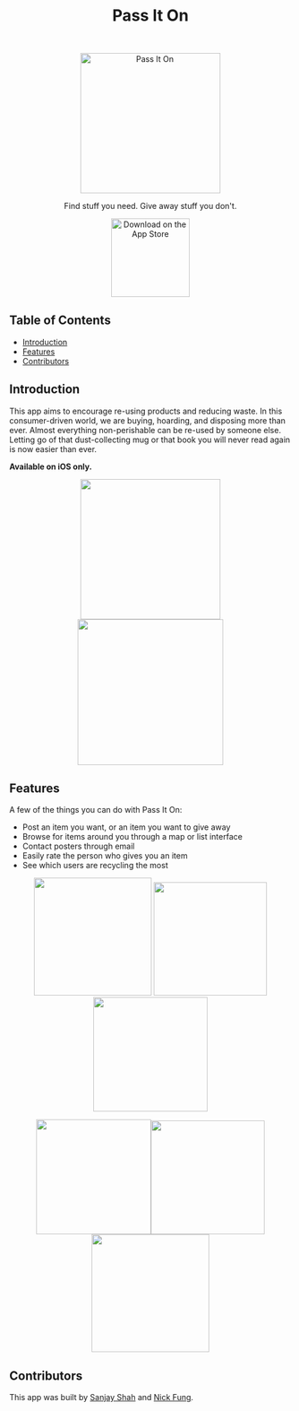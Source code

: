 <h1 align="center"> Pass It On </h1> <br>
<p align="center">
    <img alt="Pass It On" title="Pass It On" src="https://is2-ssl.mzstatic.com/image/thumb/Purple128/v4/87/d1/d0/87d1d06d-9adc-b50c-9554-9a554879fd10/AppIcon-1x_U007emarketing-0-0-GLES2_U002c0-512MB-sRGB-0-0-0-85-220-0-0-0-6.png/246x0w.jpg" width="250">
</p>

<p align="center">
  Find stuff you need. Give away stuff you don't.
</p>

<p align="center">
  <a href="https://itunes.apple.com/us/app/pass-it-on/id1355097085?mt=8&ign-mpt=uo%3D2">
    <img alt="Download on the App Store" title="App Store" src="http://i.imgur.com/0n2zqHD.png" width="140">
  </a>
</p>


## Table of Contents

- [Introduction](#introduction)
- [Features](#features)
- [Contributors](#contributors)

<!-- END doctoc generated TOC please keep comment here to allow auto update -->

## Introduction

This app aims to encourage re-using products and reducing waste. In this consumer-driven world, we are buying, hoarding, and disposing more than ever. Almost everything non-perishable can be re-used by someone else. Letting go of that dust-collecting mug or that book you will never read again is now easier than ever.

**Available on iOS only.**

<p align="center">
  <img src = "https://i.imgur.com/4LQXvKE.png?1" width=250/><img src = "https://i.imgur.com/4eFSWRZ.png?1" width=260/>
  
</p>

## Features

A few of the things you can do with Pass It On:

* Post an item you want, or an item you want to give away
* Browse for items around you through a map or list interface
* Contact posters through email
* Easily rate the person who gives you an item
* See which users are recycling the most


<p align="center">
  <img src = "https://i.imgur.com/azGb0Wp.png?1" width=210>  <img src = "https://i.imgur.com/XK3GcYL.png?1" width=202><img src = "https://i.imgur.com/dLGk4pt.png?1" width=204>  
</p>

<p align="center">
  <img src = "https://i.imgur.com/062jKw8.png?1" width=205><img src = "https://i.imgur.com/yg9OxFC.png?1" width=203><img src = "https://i.imgur.com/NpHN4Cn.png?1" width=210>
</p>


## Contributors

This app was built by [Sanjay Shah](https://github.com/sanjayshah2108) and [Nick Fung](https://github.com/nic399).
